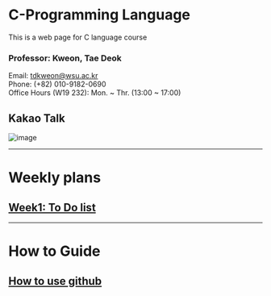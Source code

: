 # C-Programming Language
This is a web page for C language course

### Professor: Kweon, Tae Deok  
   Email: tdkweon@wsu.ac.kr  
   Phone: (+82) 010-9182-0690  
   Office Hours (W19 232): Mon. ~ Thr. (13:00 ~ 17:00)  

## Kakao Talk
![image](https://github.com/user-attachments/assets/637bb98c-7d98-4e99-820b-be80c5b39d01)


---
# Weekly plans

## [Week1: To Do list](LectureReference/Week1-ToDo.md)

---
# How to Guide
## [How to use github](LectureReference/Howto-github.md)

